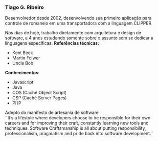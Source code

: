 ### Tiago G. Ribeiro

Desenvolvedor desde 2002, desenvolvendo sua primeiro aplicação para controle de romaneio em uma transportadora com a linguagem CLIPPER.

Nos dias de hoje, trabalho diretamente com arquitetura e design de software, a 4 anos estudando somente sobre o assunto sem se dedicar a linguagens específicas.
**Referências técnicas:**
- Kent Beck
- Martin Folwer
- Uncle Bob

**Conhecimentos:**
- Javascript
- Java
- COS (Caché Object Script)
- CSP (Caché Server Pages)
- PHP

Adepto do manifesto de artesania de software  
¨It’s a lifestyle where developers choose to be responsible for their own careers and for improving their craft, constantly learning new tools and techniques. Software Craftsmanship is all about putting responsibility, professionalism, pragmatism and pride back into software development.¨
